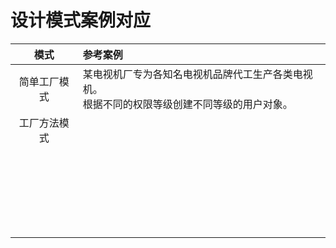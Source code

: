 # 设计模式案例对应

|     模式     | 参考案例                                                     |
| :----------: | :----------------------------------------------------------- |
| 简单工厂模式 | 某电视机厂专为各知名电视机品牌代工生产各类电视机。<br/>根据不同的权限等级创建不同等级的用户对象。 |
| 工厂方法模式 |                                                              |
|              |                                                              |
|              |                                                              |
|              |                                                              |
|              |                                                              |
|              |                                                              |
|              |                                                              |
|              |                                                              |
|              |                                                              |
|              |                                                              |
|              |                                                              |
|              |                                                              |
|              |                                                              |
|              |                                                              |
|              |                                                              |
|              |                                                              |
|              |                                                              |
|              |                                                              |
|              |                                                              |
|              |                                                              |
|              |                                                              |
|              |                                                              |
|              |                                                              |
|              |                                                              |
|              |                                                              |

